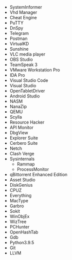 * SystemInformer
* Vhd Manager
* Cheat Engine
* PuTTY
* DnSpy
* Telegram
* Postman
* VirtualKD
* Sunshine
* VLC media player
* OBS Studio
* TeamSpeak 3
* VMware Workstation Pro
* IDA Pro
* Visual Studio Code
* Visual Studio
* OpenTabletDriver
* Android Studio
* NASM
* NanaZip
* QEMU
* Scylla
* Resource Hacker
* API Monitor
* DbgView
* Explorer Suite
* Cerbero Suite
* Netch
* Clash Verge
* Sysinternals
  * Rammap
  * ProcessMonitor
* qBittorrent Enhanced Edition
* Asset Studio
* DiskGenius
* CPUZ
* Everything
* MacType
* Garbro
* Sokit
* WinObjEx
* WizTree
* PCHunter
* OpenHashTab
* Gdb
* Python3.9.5
* Git
* LLVM